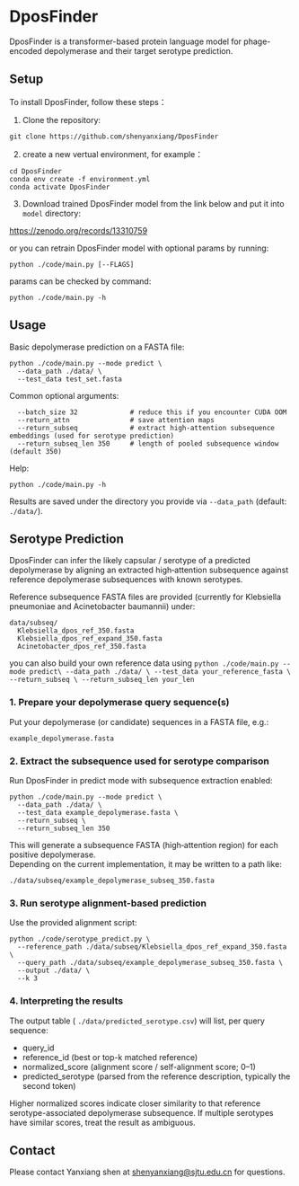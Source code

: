 # DposFinder

DposFinder is a transformer-based protein language model for phage-encoded depolymerase and their target serotype prediction.

## Setup

To install DposFinder, follow these steps：

1. Clone the repository:
```
git clone https://github.com/shenyanxiang/DposFinder
```


2. create a new vertual environment, for example：

```
cd DposFinder
conda env create -f environment.yml
conda activate DposFinder
```

3. Download trained DposFinder model from the link below and put it into `model` directory:

https://zenodo.org/records/13310759

or you can retrain DposFinder model with optional params by running:
```
python ./code/main.py [--FLAGS]
```
params can be checked by command:
```
python ./code/main.py -h
```

## Usage

Basic depolymerase prediction on a FASTA file:
```
python ./code/main.py --mode predict \
  --data_path ./data/ \
  --test_data test_set.fasta
```

Common optional arguments:
```
  --batch_size 32             # reduce this if you encounter CUDA OOM
  --return_attn               # save attention maps
  --return_subseq             # extract high-attention subsequence embeddings (used for serotype prediction)
  --return_subseq_len 350     # length of pooled subsequence window (default 350)
```

Help:
```
python ./code/main.py -h
```

Results are saved under the directory you provide via `--data_path` (default: `./data/`).  

## Serotype Prediction

DposFinder can infer the likely capsular / serotype of a predicted depolymerase by aligning an extracted high‑attention subsequence against reference depolymerase subsequences with known serotypes.

Reference subsequence FASTA files are provided (currently for Klebsiella pneumoniae and Acinetobacter baumannii) under:
```
data/subseq/
  Klebsiella_dpos_ref_350.fasta
  Klebsiella_dpos_ref_expand_350.fasta
  Acinetobacter_dpos_ref_350.fasta
```

you can also build your own reference data using
`
python ./code/main.py --mode predict\
  --data_path ./data/ \
  --test_data your_reference_fasta \
  --return_subseq \
  --return_subseq_len your_len
`

### 1. Prepare your depolymerase query sequence(s)

Put your depolymerase (or candidate) sequences in a FASTA file, e.g.:
```
example_depolymerase.fasta
```

### 2. Extract the subsequence used for serotype comparison

Run DposFinder in predict mode with subsequence extraction enabled:

```
python ./code/main.py --mode predict \
  --data_path ./data/ \
  --test_data example_depolymerase.fasta \
  --return_subseq \
  --return_subseq_len 350
```

This will generate a subsequence FASTA (high‑attention region) for each positive depolymerase.  
Depending on the current implementation, it may be written to a path like:
```
./data/subseq/example_depolymerase_subseq_350.fasta
```

### 3. Run serotype alignment-based prediction

Use the provided alignment script:

```
python ./code/serotype_predict.py \
  --reference_path ./data/subseq/Klebsiella_dpos_ref_expand_350.fasta \
  --query_path ./data/subseq/example_depolymerase_subseq_350.fasta \
  --output ./data/ \
  --k 3
```

### 4. Interpreting the results

The output table ( `./data/predicted_serotype.csv`) will list, per query sequence:
- query_id
- reference_id (best or top-k matched reference)
- normalized_score (alignment score / self-alignment score; 0–1)
- predicted_serotype (parsed from the reference description, typically the second token)

Higher normalized scores indicate closer similarity to that reference serotype-associated depolymerase subsequence. If multiple serotypes have similar scores, treat the result as ambiguous.

## Contact

Please contact Yanxiang shen at shenyanxiang@sjtu.edu.cn for questions.
